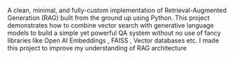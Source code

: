 A clean, minimal, and fully-custom implementation of Retrieval-Augmented Generation (RAG) built from the ground up using Python. This project demonstrates how to combine vector search with generative language models to build a simple yet powerful QA system without no use of fancy libraries like Open AI Embeddings , FAISS , Vector databases etc. I made this project to improve my understanding of RAG architecture
